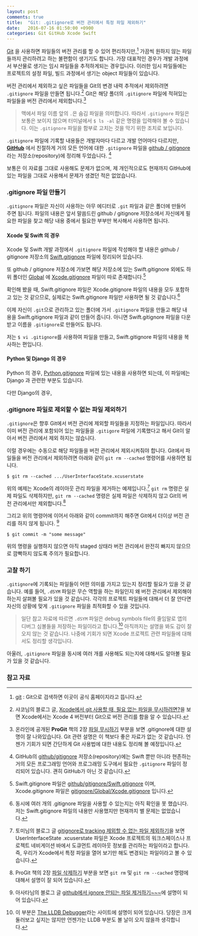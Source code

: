 ```yaml
---
layout: post
comments: true
title:  "Git: .gitignore로 버전 관리에서 특정 파일 제외하기"
date:   2016-07-16 01:50:00 +0900
categories: Git GitHub Xcode Swift
---
```


[Git](https://git-scm.com) 을 사용하면 파일들의 버전 관리를 할 수 있어 편리하지만,[^git-scm] 가끔씩 원하지 않는 파일들까지 관리하려고 하는 불편함이 생기기도 합니다. 가장 대표적인 경우가 개발 과정에서 부산물로 생기는 임시 파일들을 추적하게되는 경우입니다. 이러한 임시 파일들에는 프로젝트의 설정 파일, 빌드 과정에서 생기는 object 파일들이 있습니다.

버전 관리에서 제외하고 싶은 파일들을 Git의 변경 내력 추적에서 제외하려면 `.gitignore` 파일을 만들면 됩니다.[^Shako] Git은 해당 폴더의 `.gitignore` 파일에 적혀있는 파일들을 버전 관리에서 제외합니다.[^ProGit_1]  

> 맥에서 파일 이름 앞의 `.`은 숨김 파일을 의미합니다. 따라서 `.gitignore` 파일은 보통은 보이지 않으며 터미널에서 `$ ls -al` 같은 명령을 입력해야 볼 수 있습니다. 이는 `.gitignore` 파일을 함부로 고치는 것을 막기 위한 조치로 보입니다. 

`.gitignore` 파일에 기록할 내용들은 개발자마다 다르고 개발 언어마다 다르지만, [**GitHub**](https://github.com) 에서 친절하게 거의 모든 언어에 대한 `.gitignore` 파일을 [github / gitignore](https://github.com/github/gitignore) 라는 저장소(repository)에 정리해 두었습니다. [^github_gitignore] 

보통은 이 자료를 그대로 사용해도 문제가 없으며, 제 개인적으로도 현재까지 GitHub에 있는 파일을 그대로 사용해서 문제가 생겼던 적은 없었습니다. 

### .gitignore 파일 만들기

`.gitignore` 파일은 자신이 사용하는 아무 에디터로 `.git` 파일과 같은 폴더에 만들어 주면 됩니다. 파일의 내용은 앞서 말씀드린  github / gitignore 저장소에서 자신에게 필요한 파일을 찾고 해당 내용 중에서 필요한 부부만 복사해서 사용하면 됩니다.

#### Xcode 및 Swift 의 경우  

Xcode 및 Swift 개발 과정에서 `.gitignore` 파일에 작성해야 할 내용은 github / gitignore 저장소의 [Swift.gitignore](https://github.com/github/gitignore/blob/master/Swift.gitignore) 파일에 정리되어 있습니다.

또 github / gitignore 저장소에 가보면 해당 저장소에 있는 Swift.gitignore 외에도 하위 폴더인 [Global](https://github.com/github/gitignore/tree/master/Global) 에 [Xcode.gitignore](https://github.com/github/gitignore/blob/master/Global/Xcode.gitignore) 파일이 따로 존재합니다.[^GitIgnore] 

확인해 봤을 때, Swift.gitignore 파일은 Xcode.gitignore 파일의 내용을 모두 포함하고 있는 것 같으므로, 실제로는 Swift.gitignore 파일만 사용하면 될 것 같습니다.[^Question]

이제 자신이 `.git`으로 관리하고 있는 폴더에 가서 `.gitignore` 파일을 만들고 해당 내용을 Swift.gitignore 파일과 같이 만들어 줍니다. 아니면 Swift.gitignore 파일을 다운받고 이름을 `.gitignore`로 만들어도 됩니다.

저는 `$ vi .gitignore`를 사용하여 파일을 만들고, Swift.gitignore 파일의 내용을 복사하는 편입니다.

#### Python 및 Django 의 경우

Python 의 경우, [Python.gitignore](https://github.com/github/gitignore/blob/master/Python.gitignore) 파일에 있는 내용을 사용하면 되는데, 이 파일에는 Django 과 관련한 부분도 있습니다. 

다만 Django의 경우, 

### .gitignore 파일로 제외할 수 없는 파일 제외하기

`.gitignore`은 향후 Git에서 버전 관리에 제외할 파일들을 지정하는 파일입니다. 따라서 이미 버전 관리에 포함되어 있는 파일들을 `.gitigore` 파일에 기록했다고 해서 Git이 알아서 버전 관리에서 제외 하지는 않습니다.

이럴 경우에는 수동으로 해당 파일들을 버전 관리에서 제외시켜줘야 합니다. Git에서 파일들을 버전 관리에서 제외하려면 아래와 같이 `git rm --cached` 명령어를 사용하면 됩니다.

```
$ git rm --cached .../UserInterfaceState.xcuserstate
```

위의 예제는 Xcode의 레이아웃 관리 파일을 제거하는 예제입니다.[^Kyejusung] `git rm` 명령은 실제 파일도 삭제하지만, `git rm --cached` 명령은 실제 파일은 삭제하지 않고 Git의 버전 관리에서만 제외합니다.[^ProGit_2]

그리고 위의 명령어에 이어서 아래와 같이 commit까지 해주면 Git에서 더이상 버전 관리를 하지 않게 됩니다. [^Asata]

```
$ git commit -m "some message"
```

위의 명령을 실행하지 않으면 아직 staged 상태라 버전 관리에서 완전히 빠지지 않으므로 깜빡하지 않도록 주의가 필요합니다.

### 고찰 하기

`.gitignore`에 기록되는  파일들이 어떤 의미를 가지고 있는지 정리할 필요가 있을 것 같습니다. 예를 들어, `.dSYM` 파일은 무슨 역할을 하는 파일인지 왜 버전 관리에서 제외해야 하는지 살펴볼 필요가 있을 것 같습니다. 각각의 프로젝트 파일들에 대해서 더 잘 안다면 자신의 상황에 맞게 `.gitignore` 파일을 최적화할 수 있을 것입니다.

> 일단 참고 자료에 따르면 `.dSYM` 파일은 debug symbols file의 줄임말로 앱의 디버그 심볼들을 저장하는 파일이라고 합니다.[^LLDB] 아직까지는 설명을 봐도 감이 잘 오지 않는 것 같습니다. 나중에 기회가 되면 Xcode 프로젝트 관련 파일들에 대해서도 정리할 생각입니다.

아울러, `.gitignore` 파일을 동시에 여러 개를 사용해도 되는지에 대해서도 알아볼 필요가 있을 것 같습니다.

### 참고 자료

[^git-scm]: [git](https://git-scm.com) : Git으로 검색하면 이곳이 공식 홈페이지라고 뜹니다. 

[^Shako]: 샤코님의 블로그 글, [Xcode에서 git 사용할 때, 필요 없는 파일을 무시하려면?](http://www.shako.net/blog/236/)을 보면 Xcode에서는 Xcode 4 버전부터 Git으로 버전 관리를 함을 알 수 있습니다.

[^ProGit_1]: 온라인에 공개된 **ProGit** 책의 2장 [파일 무시하기](https://git-scm.com/book/ko/v2/Git의-기초-수정하고-저장소에-저장하기) 부분을 보면 .gitignore에 대한 설명이 잘 나와있습니다. Git 관련 설명은 이 책보다 좋은 자료가 없는 것 같습니다. 언젠가 기회가 되면 간단하게 Git 사용법에 대한 내용도 정리해 볼 예정입니다.

[^github_gitignore]: GitHub의 [github/gitignore](https://github.com/github/gitignore) 저장소(repository)에는 Swift 뿐만 아니라 현존하는 거의 모든 프로그래밍 언어와 프로그래밍 도구에서 필요한 `.gitignore` 파일이 정리되어 있습니다. 괜히 GitHub가 아닌 것 같습니다.

[^GitIgnore]: Swift.gitignore 파일은 [github/gitignore/Swift.gitignore](https://github.com/github/gitignore/blob/master/Swift.gitignore) 이며, Xcode.gitignore 파일은 [gitignore/Global/Xcode.gitignore](https://github.com/github/gitignore/blob/master/Global/Xcode.gitignore) 입니다.

[^Question]: 동시에 여러 개의 .gitignore 파일을 사용할 수 있는지는 아직 확인을 못 했습니다. 저는 Swift.gitignore 파일의 내용만 사용했지만 현재까지 별 문제는 없었습니다.

[^Kyejusung]: 토미님의 블로그 글 [gitignore로 tracking 제외할 수 없는 파일 제외하기](http://kyejusung.com/2016/06/git-gitignore로-tracking-제외할-수-없는-파일-제외하기/)을 보면 UserInterfaceState .xcuserstate 파일은 Xcode 프로젝트의 워크스페이스나 프로젝트 네비게이션 바에서 도큐먼트 레이아웃 정보를 관리하는 파일이라고 합니다. 즉, 우리가 Xcode에서 특정 파일을 열어 보기만 해도 변경되는 파일이라고 볼 수 있습니다.

[^ProGit_2]: ProGit 책의 2장 [파일 삭제하기](https://git-scm.com/book/ko/v2/Git의-기초-수정하고-저장소에-저장하기) 부분을 보면 `git rm`  및 `git rm --cached` 명령에 대해서 설명이 잘 되어 있습니다.

[^Asata]: 아사타님의 블로그 글 [github에서 ignore 안되는 파일 제거하기~~~](http://asata.pe.kr/504)에 설명이 되어 있습니다.

[^LLDB]: 이 부분은 [The LLDB Debugger](http://lldb.llvm.org/symbols.html)라는 사이트에 설명이 되어 있습니다. 당장은 크게 둘러보고 싶지는 않지만 언젠가는 LLDB 부분도 볼 날이 오지 않을까 생각합니다.
